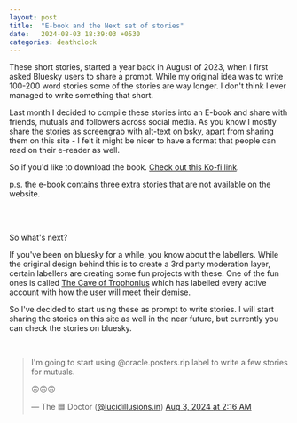 ```yaml
---
layout: post
title:  "E-book and the Next set of stories"
date:   2024-08-03 18:39:03 +0530
categories: deathclock
---
```


These short stories, started a year back in August of 2023, when I first asked Bluesky users to share a prompt. While my original idea was to write 100-200 word stories some of the stories are way longer. I don't think I ever managed to write something that short. 

Last month I decided to compile these stories into an E-book and share with friends, mutuals and followers across social media. As you know I mostly share the stories as screengrab with alt-text on bsky, apart from sharing them on this site - I felt it might be nicer to have a format that people can read on their e-reader as well. 

So if you'd like to download the book. [Check out this Ko-fi link](https://ko-fi.com/s/d33c50d04d). 

p.s. the e-book contains three extra stories that are not available on the website.

<br>
<br>

So what's next? 

If you've been on bluesky for a while, you know about the labellers. While the original design behind this is to create a 3rd party moderation layer, certain labellers are creating some fun projects with these. One of the fun ones is called [The Cave of Trophonius](https://bsky.app/profile/did:plc:fqfzpua2rp5io5nmxcixvdvm) which has labelled every active account with how the user will meet their demise. 

So I've decided to start using these as prompt to write stories. I will start sharing the stories on this site as well in the near future, but currently you can check the stories on bluesky.

<br>

<blockquote class="bluesky-embed" data-bluesky-uri="at://did:plc:36h6ttx2g23zqr4accilbvo7/app.bsky.feed.post/3kyr7qa7dcs2w" data-bluesky-cid="bafyreiatm32bhvl7sqgnyabm3nwrt6febxx6zdjv2f4lag26gmhk25a264"><p lang="en">I&#x27;m going to start using @oracle.posters.rip label to write a few stories for mutuals. 

🙃🙃🙃</p>&mdash; The 🟦 Doctor (<a href="https://bsky.app/profile/did:plc:36h6ttx2g23zqr4accilbvo7?ref_src=embed">@lucidillusions.in</a>) <a href="https://bsky.app/profile/did:plc:36h6ttx2g23zqr4accilbvo7/post/3kyr7qa7dcs2w?ref_src=embed">Aug 3, 2024 at 2:16 AM</a></blockquote><script async src="https://embed.bsky.app/static/embed.js" charset="utf-8"></script>
